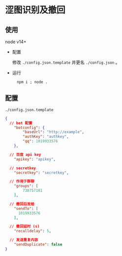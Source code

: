 # 涩图识别及撤回

## 使用

node v14+

- 配置

  修改 `./config.json.template` 并更名 `./config.json` 。

- 运行

  ```shell
    npm i ; node .
  ```

## 配置

`./config.json.template`

```json
{
  // bot 配置
    "botconfig": {
        "baseUrl": "http://example",
        "authKey": "authkey",
        "qq": 1019933576
    },

  // 百度 api key
    "apikey": "apikey",

  // secretkey
    "secretkey": "secretkey",

  // 作用于群聊
    "groups": [
        730757181
    ],

  // 撤回后发给
    "sendTo": [
      1019933576
    ],

  // 撤回延时 (s)
    "recalldelay": 5,

  // 发送重复内容
    "sendDuplicate": false
}
```
